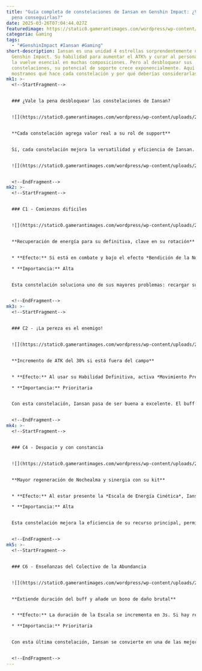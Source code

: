 ```yaml
---
title: "Guía completa de constelaciones de Iansan en Genshin Impact: ¿Vale la
  pena conseguirlas?"
date: 2025-03-26T07:04:44.027Z
featuredimage: https://static0.gamerantimages.com/wordpress/wp-content/uploads/2025/03/genshin-impact-best-iansan-constellations.jpg?q=70&fit=crop&w=1140&h=&dpr=1
categoria: Gaming
tags:
  - "#GenshinImpact #Iansan #Gaming"
short-description: Iansan es una unidad 4 estrellas sorprendentemente útil en
  Genshin Impact. Su habilidad para aumentar el ATK% y curar al personaje activo
  la vuelve esencial en muchas composiciones. Pero al desbloquear sus
  constelaciones, su potencial de soporte crece exponencialmente. Aquí te
  mostramos qué hace cada constelación y por qué deberías considerarlas.
mk1: >-
  <!--StartFragment-->


  ### ¿Vale la pena desbloquear las constelaciones de Iansan?


  ![](https://static0.gamerantimages.com/wordpress/wp-content/uploads/2025/03/genshin-impact-is-iansan-constellations-worth-it.jpg?q=49&fit=crop&w=825&dpr=2)


  **Cada constelación agrega valor real a su rol de support**


  Sí, cada constelación mejora la versatilidad y eficiencia de Iansan. Aunque ya es funcional sin constelaciones, desbloquearlas potencia su kit de manera significativa. Las más importantes son la **C2** y la **C6**, ambas orientadas a potenciar al DPS activo de tu equipo, convirtiéndola en una buffer confiable para cualquier composición centrada en daño.


  ![](https://static0.gamerantimages.com/wordpress/wp-content/uploads/2025/03/genshin-impact-iansan-c1-constellation.jpg?q=49&fit=crop&w=825&dpr=2)


  <!--EndFragment-->
mk2: >-
  <!--StartFragment-->


  ### C1 - Comienzos difíciles


  ![](https://static0.gamerantimages.com/wordpress/wp-content/uploads/2025/03/genshin-impact-iansan-c1-constellation.jpg?q=49&fit=crop&w=825&dpr=2)


  **Recuperación de energía para su definitiva, clave en su rotación**


  * **Efecto:** Si está en combate y bajo el efecto *Bendición de la Nochealma*, Iansan recupera 15 de Energía Elemental por cada 6 puntos de Nochealma consumidos (cada 18s).

  * **Importancia:** Alta


  Esta constelación soluciona uno de sus mayores problemas: recargar su Habilidad Definitiva. Asegura una rotación fluida y menos dependencia de baterías externas. Ideal si quieres mantener su buffeo activo en cada rotación.


  <!--EndFragment-->
mk3: >-
  <!--StartFragment-->


  ### C2 - ¡La pereza es el enemigo!


  ![](https://static0.gamerantimages.com/wordpress/wp-content/uploads/2025/03/genshin-impact-iansan-c2-constellation.jpg?q=49&fit=crop&w=825&dpr=2)


  **Incremento de ATK del 30% si está fuera del campo**


  * **Efecto:** Al usar su Habilidad Definitiva, activa *Movimiento Preciso* por 15s. Si está fuera de campo, el personaje activo recibe +30% ATK.

  * **Importancia:** Prioritaria


  Con esta constelación, Iansan pasa de ser buena a excelente. El buff adicional de ATK se suma al que ya otorga naturalmente, haciéndola una buffer de primer nivel, especialmente útil con personajes que escalen con ATK base.


  <!--EndFragment-->
mk4: >-
  <!--StartFragment-->


  ### C4 - Despacio y con constancia


  ![](https://static0.gamerantimages.com/wordpress/wp-content/uploads/2025/03/genshin-impact-iansan-c4-constellation.jpg?q=49&fit=crop&w=825&dpr=2)


  **Mayor regeneración de Nochealma y sinergia con su kit**


  * **Efecto:** Al estar presente la *Escala de Energía Cinética*, Iansan gana cargas al usar la definitiva del personaje activo. Las utiliza para restaurar más puntos de Nochealma y acumular exceso para futuras curaciones.

  * **Importancia:** Alta


  Esta constelación mejora la eficiencia de su recurso principal, permitiéndole mantenerse más tiempo fuera del campo sin perder impacto. También es clave para activar efectos posteriores como su C6.


  <!--EndFragment-->
mk5: >-
  <!--StartFragment-->


  ### C6 - Enseñanzas del Colectivo de la Abundancia


  ![](https://static0.gamerantimages.com/wordpress/wp-content/uploads/2025/03/genshin-impact-iansan-c6-constellation.jpg?q=49&fit=crop&w=825&dpr=2)


  **Extiende duración del buff y añade un bono de daño brutal**


  * **Efecto:** La duración de la Escala se incrementa en 3s. Si hay restauración excedente de Nochealma, otorga *Fuerza Extrema*: +25% de daño al personaje activo por 3s.

  * **Importancia:** Prioritaria


  Con esta última constelación, Iansan se convierte en una de las mejores buffers del juego. No solo amplía su ventana de utilidad, sino que añade un potente bonus de daño que puede aprovecharse en rotaciones explosivas. Ideal para potenciar personajes como Diluc, Razor o incluso unidades 5 estrellas.


  <!--EndFragment-->
---
```

